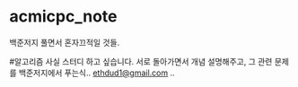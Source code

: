 # acmicpc_note
백준저지 풀면서 혼자끄적일 것들. 

#알고리즘
사실 스터디 하고 싶습니다. 서로 돌아가면서 개념 설명해주고, 그 관련 문제를 백준저지에서 푸는식..
ethdud1@gmail.com .. 

